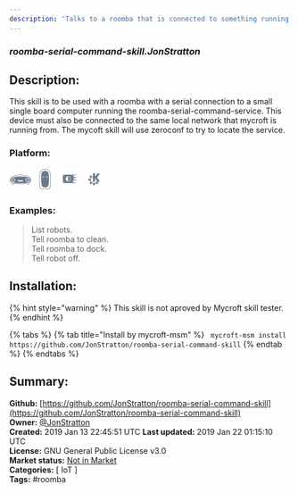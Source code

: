 ```yaml
---
description: 'Talks to a roomba that is connected to something running roomba-serial-command-service'
---
```


### _roomba-serial-command-skill.JonStratton_  
## Description:  
This skill is to be used with a roomba with a serial connection to a small single board computer running the roomba-serial-command-service. This device must also be connected to the same local network that mycroft is running from. The mycoft skill will use zeroconf to try to locate the service.  
  
  
### Platform:  
 ![Mark I](../.gitbook/assets/mark-1-icon.png)  ![Mark II](../.gitbook/assets/mark-2-icon.png)  ![Picroft](../.gitbook/assets/picroft-icon.png)  ![plasmoid](../.gitbook/assets/kde.png)   
### Examples:  
> List robots.  
> Tell roomba to clean.  
> Tell roomba to dock.  
> Tell robot off.  
  
## Installation:  
{% hint style="warning" %}
This skill is not aproved by Mycroft skill tester.
{% endhint %}
    
{% tabs %}
{% tab title="Install by mycroft-msm" %}
``` mycroft-msm install https://github.com/JonStratton/roomba-serial-command-skill```
{% endtab %}
  {% endtabs %}
    
## Summary:  
**Github:** [https://github.com/JonStratton/roomba-serial-command-skill](https://github.com/JonStratton/roomba-serial-command-skill)  
**Owner:** [@JonStratton](https://github.com/JonStratton)  
**Created:** 2019 Jan 13 22:45:51 UTC  **Last updated:** 2019 Jan 22 01:15:10 UTC  
**License:** GNU General Public License v3.0  
**Market status:** [Not in Market](https://market.mycroft.ai/skill/)  
**Categories:** [ IoT ]   
**Tags:** \#roomba   
